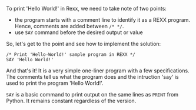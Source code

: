 To print 'Hello World!' in Rexx, we need to take note of two points:

- the program starts with a comment line to identify it as a REXX program. Hence, comments are added between `/* */`.
- use `SAY` command before the desired output or value

So, let's get to the point and see how to implement the solution:

```rexx
/* Print 'Hello-World!' sample program in REXX */
SAY 'Hello World!'
```

And that's it! It is a very simple one-liner program with a few specifications. The comments tell us what the program does and the intruction 'say' is used to print the program 'Hello World!'.

`SAY` is a basic command to print output on the same lines as `PRINT` from Python. It remains constant regardless of the version.
